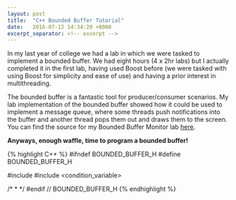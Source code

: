 ```yaml
---
layout: post
title:  "C++ Bounded Buffer Tutorial"
date:   2016-07-12 14:34:20 +0000
excerpt_separator: <!-- excerpt -->
---
```

In my last year of college we had a lab in which we were tasked to implement a bounded buffer. We had eight hours (4 x 2hr labs) but I actually completed it in the first lab, having used Boost before (we were tasked with using Boost for simplicity and ease of use) and having a prior interest in multithreading.

The bounded buffer is a fantastic tool for producer/consumer scenarios. My lab implementation of the bounded buffer showed how it could be used to implement a message queue, where some threads push notifications into the buffer and another thread pops them out and draws them to the screen. You can find the source for my Bounded Buffer Monitor lab [here][lab-repo].

__Anyways, enough waffle, time to program a bounded buffer!__

{% highlight C++ %}
#ifndef BOUNDED_BUFFER_H
#define BOUNDED_BUFFER_H

#include <vector>
#include <condition_variable>

/*
 *
 */
#endif // BOUNDED_BUFFER_H
{% endhighlight %}

[lab-repo]: https://github.com/AlexMeuer/BoundedBufferMonitor
